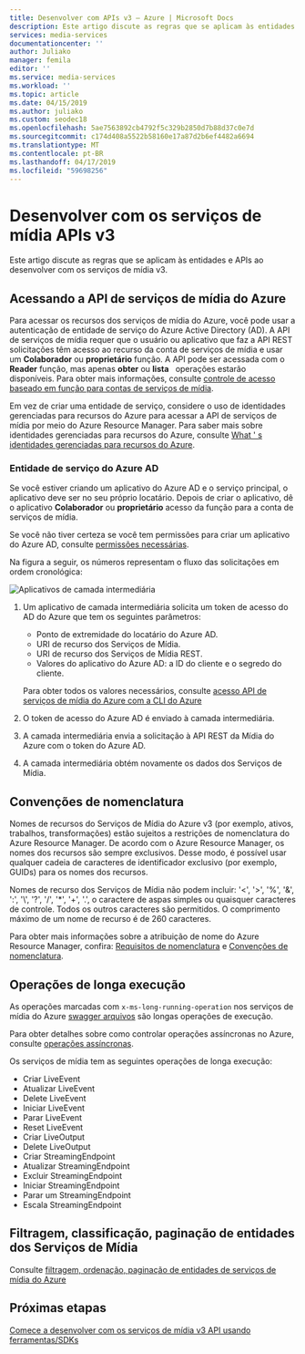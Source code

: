 ```yaml
---
title: Desenvolver com APIs v3 – Azure | Microsoft Docs
description: Este artigo discute as regras que se aplicam às entidades e APIs ao desenvolver com os serviços de mídia v3.
services: media-services
documentationcenter: ''
author: Juliako
manager: femila
editor: ''
ms.service: media-services
ms.workload: ''
ms.topic: article
ms.date: 04/15/2019
ms.author: juliako
ms.custom: seodec18
ms.openlocfilehash: 5ae7563892cb4792f5c329b2850d7b88d37c0e7d
ms.sourcegitcommit: c174d408a5522b58160e17a87d2b6ef4482a6694
ms.translationtype: MT
ms.contentlocale: pt-BR
ms.lasthandoff: 04/17/2019
ms.locfileid: "59698256"
---
```

# <a name="developing-with-media-services-v3-apis"></a>Desenvolver com os serviços de mídia APIs v3

Este artigo discute as regras que se aplicam às entidades e APIs ao desenvolver com os serviços de mídia v3.

## <a name="accessing-the-azure-media-services-api"></a>Acessando a API de serviços de mídia do Azure

Para acessar os recursos dos serviços de mídia do Azure, você pode usar a autenticação de entidade de serviço do Azure Active Directory (AD).
A API de serviços de mídia requer que o usuário ou aplicativo que faz a API REST solicitações têm acesso ao recurso da conta de serviços de mídia e usar um **Colaborador** ou **proprietário** função. A API pode ser acessada com o **Reader** função, mas apenas **obter** ou **lista**   operações estarão disponíveis. Para obter mais informações, consulte [controle de acesso baseado em função para contas de serviços de mídia](rbac-overview.md).

Em vez de criar uma entidade de serviço, considere o uso de identidades gerenciadas para recursos do Azure para acessar a API de serviços de mídia por meio do Azure Resource Manager. Para saber mais sobre identidades gerenciadas para recursos do Azure, consulte [What ' s identidades gerenciadas para recursos do Azure](../../active-directory/managed-identities-azure-resources/overview.md).

### <a name="azure-ad-service-principal"></a>Entidade de serviço do Azure AD 

Se você estiver criando um aplicativo do Azure AD e o serviço principal, o aplicativo deve ser no seu próprio locatário. Depois de criar o aplicativo, dê o aplicativo **Colaborador** ou **proprietário** acesso da função para a conta de serviços de mídia. 

Se você não tiver certeza se você tem permissões para criar um aplicativo do Azure AD, consulte [permissões necessárias](../../active-directory/develop/howto-create-service-principal-portal.md#required-permissions).

Na figura a seguir, os números representam o fluxo das solicitações em ordem cronológica:

![Aplicativos de camada intermediária](./media/use-aad-auth-to-access-ams-api/media-services-principal-service-aad-app1.png)

1. Um aplicativo de camada intermediária solicita um token de acesso do AD do Azure que tem os seguintes parâmetros:  

   * Ponto de extremidade do locatário do Azure AD.
   * URI de recurso dos Serviços de Mídia.
   * URI de recurso dos Serviços de Mídia REST.
   * Valores do aplicativo do Azure AD: a ID do cliente e o segredo do cliente.
   
   Para obter todos os valores necessários, consulte [acesso API de serviços de mídia do Azure com a CLI do Azure](access-api-cli-how-to.md)

2. O token de acesso do Azure AD é enviado à camada intermediária.
4. A camada intermediária envia a solicitação à API REST da Mídia do Azure com o token do Azure AD.
5. A camada intermediária obtém novamente os dados dos Serviços de Mídia.

## <a name="naming-conventions"></a>Convenções de nomenclatura

Nomes de recursos do Serviços de Mídia do Azure v3 (por exemplo, ativos, trabalhos, transformações) estão sujeitos a restrições de nomenclatura do Azure Resource Manager. De acordo com o Azure Resource Manager, os nomes dos recursos são sempre exclusivos. Desse modo, é possível usar qualquer cadeia de caracteres de identificador exclusivo (por exemplo, GUIDs) para os nomes dos recursos. 

Nomes de recurso dos Serviços de Mídia não podem incluir: '<', '>', '%', '&', ':', '&#92;', '?', '/', '*', '+', '.', o caractere de aspas simples ou quaisquer caracteres de controle. Todos os outros caracteres são permitidos. O comprimento máximo de um nome de recurso é de 260 caracteres. 

Para obter mais informações sobre a atribuição de nome do Azure Resource Manager, confira: [Requisitos de nomenclatura](https://github.com/Azure/azure-resource-manager-rpc/blob/master/v1.0/resource-api-reference.md#arguments-for-crud-on-resource) e [Convenções de nomenclatura](https://docs.microsoft.com/azure/architecture/best-practices/naming-conventions).

## <a name="long-running-operations"></a>Operações de longa execução

As operações marcadas com `x-ms-long-running-operation` nos serviços de mídia do Azure [swagger arquivos](https://github.com/Azure/azure-rest-api-specs/blob/master/specification/mediaservices/resource-manager/Microsoft.Media/stable/2018-07-01/streamingservice.json) são longas operações de execução. 

Para obter detalhes sobre como controlar operações assíncronas no Azure, consulte [operações assíncronas](https://docs.microsoft.com/azure/azure-resource-manager/resource-manager-async-operations#monitor-status-of-operation).

Os serviços de mídia tem as seguintes operações de longa execução:

* Criar LiveEvent
* Atualizar LiveEvent
* Delete LiveEvent
* Iniciar LiveEvent
* Parar LiveEvent
* Reset LiveEvent
* Criar LiveOutput
* Delete LiveOutput
* Criar StreamingEndpoint
* Atualizar StreamingEndpoint
* Excluir StreamingEndpoint
* Iniciar StreamingEndpoint
* Parar um StreamingEndpoint
* Escala StreamingEndpoint

## <a name="filtering-ordering-paging-of-media-services-entities"></a>Filtragem, classificação, paginação de entidades dos Serviços de Mídia

Consulte [filtragem, ordenação, paginação de entidades de serviços de mídia do Azure](entities-overview.md)

## <a name="next-steps"></a>Próximas etapas

[Comece a desenvolver com os serviços de mídia v3 API usando ferramentas/SDKs](developers-guide.md)
